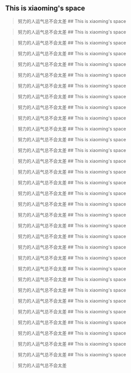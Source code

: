 ## This is xiaoming's space

> 努力的人运气总不会太差 ## This is xiaoming's space

> 努力的人运气总不会太差 ## This is xiaoming's space

> 努力的人运气总不会太差 ## This is xiaoming's space

> 努力的人运气总不会太差 ## This is xiaoming's space

> 努力的人运气总不会太差 ## This is xiaoming's space

> 努力的人运气总不会太差 ## This is xiaoming's space

> 努力的人运气总不会太差 ## This is xiaoming's space

> 努力的人运气总不会太差 ## This is xiaoming's space

> 努力的人运气总不会太差 ## This is xiaoming's space

> 努力的人运气总不会太差 ## This is xiaoming's space

> 努力的人运气总不会太差 ## This is xiaoming's space

> 努力的人运气总不会太差 ## This is xiaoming's space

> 努力的人运气总不会太差 ## This is xiaoming's space

> 努力的人运气总不会太差 ## This is xiaoming's space

> 努力的人运气总不会太差 ## This is xiaoming's space

> 努力的人运气总不会太差 ## This is xiaoming's space

> 努力的人运气总不会太差 ## This is xiaoming's space

> 努力的人运气总不会太差 ## This is xiaoming's space

> 努力的人运气总不会太差 ## This is xiaoming's space

> 努力的人运气总不会太差 ## This is xiaoming's space

> 努力的人运气总不会太差 ## This is xiaoming's space

> 努力的人运气总不会太差 ## This is xiaoming's space

> 努力的人运气总不会太差 ## This is xiaoming's space

> 努力的人运气总不会太差 ## This is xiaoming's space

> 努力的人运气总不会太差 ## This is xiaoming's space

> 努力的人运气总不会太差 ## This is xiaoming's space

> 努力的人运气总不会太差 ## This is xiaoming's space

> 努力的人运气总不会太差 ## This is xiaoming's space

> 努力的人运气总不会太差 ## This is xiaoming's space

> 努力的人运气总不会太差 ## This is xiaoming's space

> 努力的人运气总不会太差 ## This is xiaoming's space

> 努力的人运气总不会太差 ## This is xiaoming's space

> 努力的人运气总不会太差 

